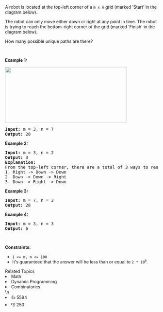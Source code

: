 <p>A robot is located at the top-left corner of a <code>m x n</code> grid (marked &#39;Start&#39; in the diagram below).</p>

<p>The robot can only move either down or right at any point in time. The robot is trying to reach the bottom-right corner of the grid (marked &#39;Finish&#39; in the diagram below).</p>

<p>How many possible unique paths are there?</p>

<p>&nbsp;</p>
<p><strong>Example 1:</strong></p>
<img src="https://assets.leetcode.com/uploads/2018/10/22/robot_maze.png" style="width: 400px; height: 183px;" />
<pre>
<strong>Input:</strong> m = 3, n = 7
<strong>Output:</strong> 28
</pre>

<p><strong>Example 2:</strong></p>

<pre>
<strong>Input:</strong> m = 3, n = 2
<strong>Output:</strong> 3
<strong>Explanation:</strong>
From the top-left corner, there are a total of 3 ways to reach the bottom-right corner:
1. Right -&gt; Down -&gt; Down
2. Down -&gt; Down -&gt; Right
3. Down -&gt; Right -&gt; Down
</pre>

<p><strong>Example 3:</strong></p>

<pre>
<strong>Input:</strong> m = 7, n = 3
<strong>Output:</strong> 28
</pre>

<p><strong>Example 4:</strong></p>

<pre>
<strong>Input:</strong> m = 3, n = 3
<strong>Output:</strong> 6
</pre>

<p>&nbsp;</p>
<p><strong>Constraints:</strong></p>

<ul>
	<li><code>1 &lt;= m, n &lt;= 100</code></li>
	<li>It&#39;s guaranteed that the answer will be less than or equal to <code>2 * 10<sup>9</sup></code>.</li>
</ul>
<div><div>Related Topics</div><div><li>Math</li><li>Dynamic Programming</li><li>Combinatorics</li></div></div>\n<div><li>👍 5594</li><li>👎 250</li></div>